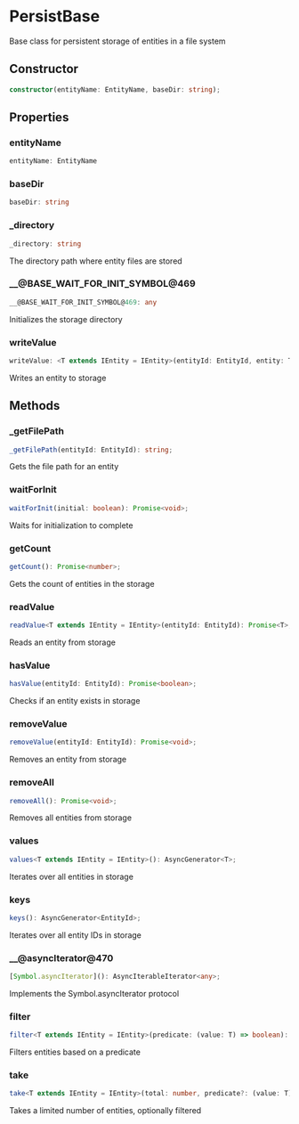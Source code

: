 # PersistBase

Base class for persistent storage of entities in a file system

## Constructor

```ts
constructor(entityName: EntityName, baseDir: string);
```

## Properties

### entityName

```ts
entityName: EntityName
```

### baseDir

```ts
baseDir: string
```

### _directory

```ts
_directory: string
```

The directory path where entity files are stored

### __@BASE_WAIT_FOR_INIT_SYMBOL@469

```ts
__@BASE_WAIT_FOR_INIT_SYMBOL@469: any
```

Initializes the storage directory

### writeValue

```ts
writeValue: <T extends IEntity = IEntity>(entityId: EntityId, entity: T) => Promise<void>
```

Writes an entity to storage

## Methods

### _getFilePath

```ts
_getFilePath(entityId: EntityId): string;
```

Gets the file path for an entity

### waitForInit

```ts
waitForInit(initial: boolean): Promise<void>;
```

Waits for initialization to complete

### getCount

```ts
getCount(): Promise<number>;
```

Gets the count of entities in the storage

### readValue

```ts
readValue<T extends IEntity = IEntity>(entityId: EntityId): Promise<T>;
```

Reads an entity from storage

### hasValue

```ts
hasValue(entityId: EntityId): Promise<boolean>;
```

Checks if an entity exists in storage

### removeValue

```ts
removeValue(entityId: EntityId): Promise<void>;
```

Removes an entity from storage

### removeAll

```ts
removeAll(): Promise<void>;
```

Removes all entities from storage

### values

```ts
values<T extends IEntity = IEntity>(): AsyncGenerator<T>;
```

Iterates over all entities in storage

### keys

```ts
keys(): AsyncGenerator<EntityId>;
```

Iterates over all entity IDs in storage

### __@asyncIterator@470

```ts
[Symbol.asyncIterator](): AsyncIterableIterator<any>;
```

Implements the Symbol.asyncIterator protocol

### filter

```ts
filter<T extends IEntity = IEntity>(predicate: (value: T) => boolean): AsyncGenerator<Awaited<T>, void, unknown>;
```

Filters entities based on a predicate

### take

```ts
take<T extends IEntity = IEntity>(total: number, predicate?: (value: T) => boolean): AsyncGenerator<Awaited<T>, void, unknown>;
```

Takes a limited number of entities, optionally filtered
